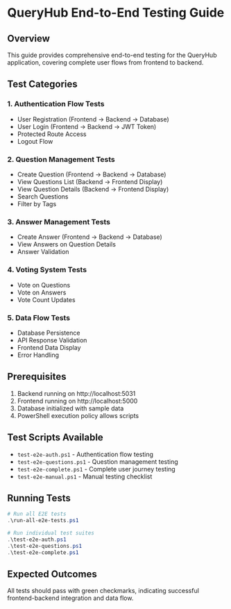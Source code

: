 # QueryHub End-to-End Testing Guide

## Overview
This guide provides comprehensive end-to-end testing for the QueryHub application, covering complete user flows from frontend to backend.

## Test Categories

### 1. Authentication Flow Tests
- User Registration (Frontend → Backend → Database)
- User Login (Frontend → Backend → JWT Token)
- Protected Route Access
- Logout Flow

### 2. Question Management Tests  
- Create Question (Frontend → Backend → Database)
- View Questions List (Backend → Frontend Display)
- View Question Details (Backend → Frontend Display)
- Search Questions
- Filter by Tags

### 3. Answer Management Tests
- Create Answer (Frontend → Backend → Database)
- View Answers on Question Details
- Answer Validation

### 4. Voting System Tests
- Vote on Questions
- Vote on Answers
- Vote Count Updates

### 5. Data Flow Tests
- Database Persistence
- API Response Validation
- Frontend Data Display
- Error Handling

## Prerequisites
1. Backend running on http://localhost:5031
2. Frontend running on http://localhost:5000
3. Database initialized with sample data
4. PowerShell execution policy allows scripts

## Test Scripts Available
- `test-e2e-auth.ps1` - Authentication flow testing
- `test-e2e-questions.ps1` - Question management testing
- `test-e2e-complete.ps1` - Complete user journey testing
- `test-e2e-manual.ps1` - Manual testing checklist

## Running Tests
```powershell
# Run all E2E tests
.\run-all-e2e-tests.ps1

# Run individual test suites
.\test-e2e-auth.ps1
.\test-e2e-questions.ps1
.\test-e2e-complete.ps1
```

## Expected Outcomes
All tests should pass with green checkmarks, indicating successful frontend-backend integration and data flow.
